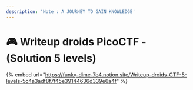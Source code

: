 ```yaml
---
description: 'Note : A JOURNEY TO GAIN KNOWLEDGE'
---
```


# 🎮 Writeup droids PicoCTF - (Solution 5 levels)

{% embed url="https://funky-dime-7e4.notion.site/Writeup-droids-CTF-5-levels-5c4a3adf8f7f45e39144636d339e6a4f" %}
